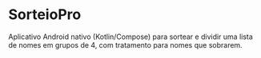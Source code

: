 # SorteioPro
Aplicativo Android nativo (Kotlin/Compose) para sortear e dividir uma lista de nomes em grupos de 4, com tratamento para nomes que sobrarem.
